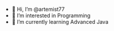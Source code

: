 - 👋 Hi, I’m @artemist77
- 👀 I’m interested in Programming
- 🌱 I’m currently learning Advanced Java 

<!---
artemist77/artemist77 is a ✨ special ✨ repository because its `README.md` (this file) appears on your GitHub profile.
You can click the Preview link to take a look at your changes.
--->
